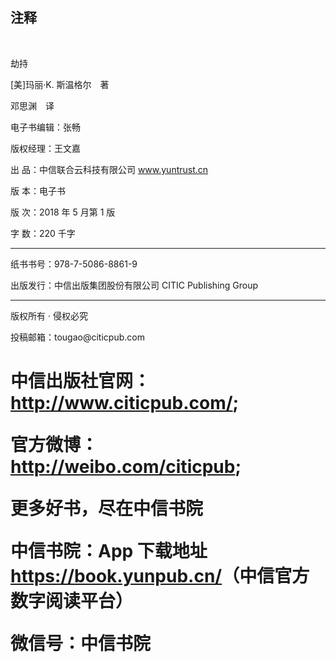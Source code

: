 ## 注释

<img src="images/00004.jpeg" alt=""/>

<img src="images/00007.jpeg" alt=""/>

<img src="images/00013.jpeg" alt=""/>

<img src="images/00016.jpeg" alt=""/>

<img src="images/00000.jpeg" alt=""/>

<img src="images/00003.jpeg" alt=""/>

<img src="images/00006.jpeg" alt=""/>

<img src="images/00011.jpeg" alt=""/>

<img src="images/00015.jpeg" alt=""/>

<img src="images/00018.jpeg" alt=""/>

<img src="images/00002.jpeg" alt=""/>

<img src="images/00005.jpeg" alt=""/>

<img src="images/00009.jpeg" alt=""/>

<img src="images/00012.jpeg" alt=""/>

<img src="images/00010.jpeg" alt=""/>

劫持

[美]玛丽·K. 斯温格尔　著

邓思渊　译

电子书编辑：张畅

版权经理：王文嘉


<p>出 品：中信联合云科技有限公司 <a href="http://www.yuntrust.cn">www.yuntrust.cn</a></p>
<p>版 本：电子书</p>
<p>版 次：2018 年 5 月第 1 版</p>
<p>字 数：220 千字</p>
<hr>
<p>纸书书号：978-7-5086-8861-9</p>
<p>出版发行：中信出版集团股份有限公司 CITIC Publishing Group</p>
<hr>
<p>版权所有 · 侵权必究</p>
<p>投稿邮箱：tougao@citicpub.com</p>
<h1/>
<p>中信出版社官网：<a href="http://www.citicpub.com/">http://www.citicpub.com/</a>;</p>
<p>官方微博：<a href="http://weibo.com/citicpub">http://weibo.com/citicpub</a>;</p>
<p>更多好书，尽在中信书院</p>
<p>中信书院：App 下载地址<a href="https://book.yunpub.cn/">https://book.yunpub.cn/</a>（中信官方数字阅读平台）</p>
<p>微信号：中信书院</p>
</hr></hr>